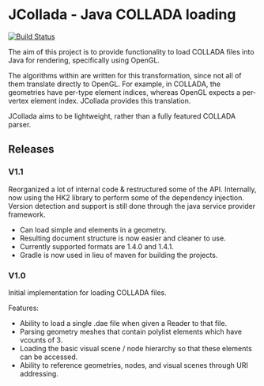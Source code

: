 # JCollada - Java COLLADA loading

[![Build Status](http://mcsrv.dryanhild.net:8080/jenkins/job/JCollada/badge/icon)](http://mcsrv.dryanhild.net:8080/jenkins/job/JCollada/)


The aim of this project is to provide functionality to load COLLADA files into Java for rendering, specifically using OpenGL.

The algorithms within are written for this transformation, since not all of them translate directly to OpenGL. For
example, in COLLADA, the geometries have per-type element indices, whereas OpenGL expects a per-vertex element index.
JCollada provides this translation.

JCollada aims to be lightweight, rather than a fully featured COLLADA parser.

## Releases

### V1.1
Reorganized a lot of internal code & restructured some of the API. Internally, now using the HK2 library to perform
some of the dependency injection. Version detection and support is still done through the java service provider
framework.

- Can load simple <polylist> and <triangles> elements in a geometry.
- Resulting document structure is now easier and cleaner to use.
- Currently supported formats are 1.4.0 and 1.4.1.
- Gradle is now used in lieu of maven for building the projects.

### V1.0
Initial implementation for loading COLLADA files.

Features:

- Ability to load a single .dae file when given a Reader to that file.
- Parsing geometry meshes that contain polylist elements which have vcounts of 3.
- Loading the basic visual scene / node hierarchy so that these elements can be accessed.
- Ability to reference geometries, nodes, and visual scenes through URI addressing.

